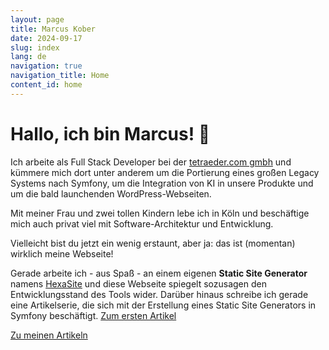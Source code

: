 ```yaml
---
layout: page
title: Marcus Kober
date: 2024-09-17
slug: index
lang: de
navigation: true
navigation_title: Home
content_id: home
---
```

# Hallo, ich bin Marcus! 👋

Ich arbeite als Full Stack Developer bei der [tetraeder.com gmbh](https://www.tetraeder.com) und kümmere mich dort unter anderem um die Portierung eines großen Legacy Systems nach Symfony, um die Integration von KI in unsere Produkte und um die bald launchenden WordPress-Webseiten.

Mit meiner Frau und zwei tollen Kindern lebe ich in Köln und beschäftige mich auch privat viel mit Software-Architektur und Entwicklung.

Vielleicht bist du jetzt ein wenig erstaunt, aber ja: das ist (momentan) wirklich meine Webseite!

Gerade arbeite ich - aus Spaß - an einem eigenen **Static Site Generator** namens [HexaSite](https://github.com/marcuskober/HexaSite) und diese Webseite spiegelt sozusagen den Entwicklungsstand des Tools wider. Darüber hinaus schreibe ich gerade eine Artikelserie, die sich mit der Erstellung eines Static Site Generators in Symfony beschäftigt. [Zum ersten Artikel](blog/ssg-01.md)

[Zu meinen Artikeln](blog/index.md)